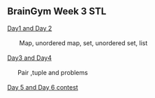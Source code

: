 ## BrainGym Week 3 STL
[Day1 and Day 2](https://docs.google.com/document/d/1XH2B-SCPEipkngs62KH_GRBeWnHEsOcU0I0HRYt6xno/edit)<br><br>&nbsp;&nbsp;&nbsp;&nbsp;&nbsp;&nbsp; Map, unordered map, set, unordered set, list<br><br>
[Day3 and Day4](https://docs.google.com/document/d/1kGunTO_KUCWvqNKsmrPThPB-t_H7-8mbK-GEKrDqHe4/edit?usp=sharing)<br><br> &nbsp;&nbsp;&nbsp;&nbsp;&nbsp;&nbsp;Pair ,tuple and problems<br><br>
[Day 5 and Day 6 contest](https://www.codechef.com/LRNDSA03)<br><br>
